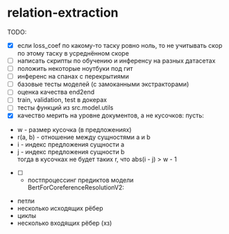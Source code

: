 # relation-extraction
TODO:
* [x] если loss_coef по какому-то таску ровно ноль, то не учитывать скор по этому таску в усреднённом скоре
* [ ] написать скрипты по обучению и инференсу на разных датасетах
* [ ] положить некоторые ноутбуки под гит
* [ ] инференс на спанах с перекрытиями
* [ ] базовые тесты моделей (с замоканными экстракторами)
* [ ] оценка качества end2end
* [ ] train, validation, test в докерах
* [ ] тесты функций из src.model.utils
* [x] качество мерить на уровне документов, а не кусочков: 
пусть:
* w - размер кусочка (в предложениях)
* r(a, b) - отношение между сущностями a и b
* i - индекс предложения сущности a
* j - индекс предложения сущности b  
тогда в кусочках не будет таких r, что abs(i - j) > w - 1  

* [ ] - постпроцессинг предиктов модели BertForCoreferenceResolutionV2:
* петли
* несколько исходящих рёбер
* циклы
* несколько входящих рёбер (хз) 